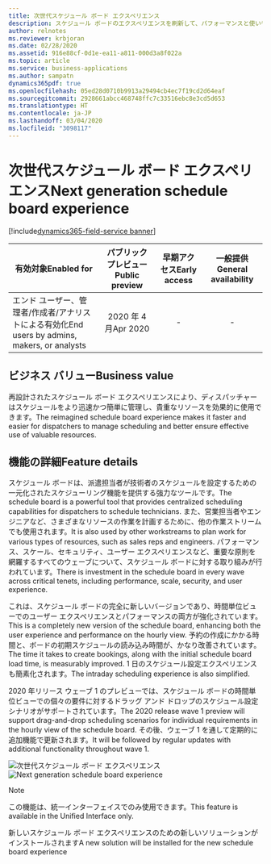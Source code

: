 ```yaml
---
title: 次世代スケジュール ボード エクスペリエンス
description: スケジュール ボードのエクスペリエンスを刷新して、パフォーマンスと使いやすさを改善しました。
author: relnotes
ms.reviewer: krbjoran
ms.date: 02/28/2020
ms.assetid: 916e88cf-0d1e-ea11-a811-000d3a8f022a
ms.topic: article
ms.service: business-applications
ms.author: sampatn
dynamics365pdf: true
ms.openlocfilehash: 05ed28d0710b9913a29494cb4ec7f19cd2d64eaf
ms.sourcegitcommit: 2928661abcc468748ffc7c33516ebc8e3cd5d653
ms.translationtype: HT
ms.contentlocale: ja-JP
ms.lasthandoff: 03/04/2020
ms.locfileid: "3098117"
---
```

# <a name="next-generation-schedule-board-experience"></a><span data-ttu-id="0279f-103">次世代スケジュール ボード エクスペリエンス</span><span class="sxs-lookup"><span data-stu-id="0279f-103">Next generation schedule board experience</span></span>
[!include[dynamics365-field-service banner](../includes/dynamics365-field-service.md)]

| <span data-ttu-id="0279f-104">有効対象</span><span class="sxs-lookup"><span data-stu-id="0279f-104">Enabled for</span></span>    |  <span data-ttu-id="0279f-105">パブリック プレビュー</span><span class="sxs-lookup"><span data-stu-id="0279f-105">Public preview</span></span> | <span data-ttu-id="0279f-106">早期アクセス</span><span class="sxs-lookup"><span data-stu-id="0279f-106">Early access</span></span> | <span data-ttu-id="0279f-107">一般提供</span><span class="sxs-lookup"><span data-stu-id="0279f-107">General availability</span></span> | 
| ---------- | :----------: |:----------: |:----------: |
|<span data-ttu-id="0279f-108">エンド ユーザー、管理者/作成者/アナリストによる有効化</span><span class="sxs-lookup"><span data-stu-id="0279f-108">End users by admins, makers, or analysts</span></span>|<span data-ttu-id="0279f-109">2020 年 4 月</span><span class="sxs-lookup"><span data-stu-id="0279f-109">Apr 2020</span></span>|-| -|


## <a name="business-value"></a><span data-ttu-id="0279f-110">ビジネス バリュー</span><span class="sxs-lookup"><span data-stu-id="0279f-110">Business value</span></span>
<!-- bv start -->
<span data-ttu-id="0279f-111">再設計されたスケジュール ボード エクスペリエンスにより、ディスパッチャーはスケジュールをより迅速かつ簡単に管理し、貴重なリソースを効果的に使用できます。</span><span class="sxs-lookup"><span data-stu-id="0279f-111">The reimagined schedule board experience makes it faster and easier for dispatchers to manage scheduling and better ensure effective use of valuable resources.</span></span>
<!-- bv end -->



## <a name="feature-details"></a><span data-ttu-id="0279f-112">機能の詳細</span><span class="sxs-lookup"><span data-stu-id="0279f-112">Feature details</span></span>
<!--feature detail start -->
<span data-ttu-id="0279f-113">スケジュール ボードは、派遣担当者が技術者のスケジュールを設定するための一元化されたスケジューリング機能を提供する強力なツールです。</span><span class="sxs-lookup"><span data-stu-id="0279f-113">The schedule board is a powerful tool that provides centralized scheduling capabilities for dispatchers to schedule technicians.</span></span> <span data-ttu-id="0279f-114">また、営業担当者やエンジニアなど、さまざまなリソースの作業を計画するために、他の作業ストリームでも使用されます。</span><span class="sxs-lookup"><span data-stu-id="0279f-114">It is also used by other workstreams to plan work for various types of resources, such as sales reps and engineers.</span></span>  <span data-ttu-id="0279f-115">パフォーマンス、スケール、セキュリティ、ユーザー エクスペリエンスなど、重要な原則を網羅するすべてのウェーブについて、スケジュール ボードに対する取り組みが行われています。</span><span class="sxs-lookup"><span data-stu-id="0279f-115">There is investment in the schedule board in every wave across critical tenets, including performance, scale, security, and user experience.</span></span>

<span data-ttu-id="0279f-116">これは、スケジュール ボードの完全に新しいバージョンであり、時間単位ビューでのユーザー エクスペリエンスとパフォーマンスの両方が強化されています。</span><span class="sxs-lookup"><span data-stu-id="0279f-116">This is a completely new version of the schedule board, enhancing both the user experience and performance on the hourly view.</span></span> <span data-ttu-id="0279f-117">予約の作成にかかる時間と、ボードの初期スケジュールの読み込み時間が、かなり改善されています。</span><span class="sxs-lookup"><span data-stu-id="0279f-117">The time it takes to create bookings, along with the initial schedule board load time, is measurably improved.</span></span> <span data-ttu-id="0279f-118">1 日のスケジュール設定エクスペリエンスも簡素化されます。</span><span class="sxs-lookup"><span data-stu-id="0279f-118">The intraday scheduling experience is also simplified.</span></span> 

<span data-ttu-id="0279f-119">2020 年リリース ウェーブ 1 のプレビューでは、スケジュール ボードの時間単位ビューでの個々の要件に対するドラッグ アンド ドロップのスケジュール設定シナリオがサポートされています。</span><span class="sxs-lookup"><span data-stu-id="0279f-119">The 2020 release wave 1 preview will support drag-and-drop scheduling scenarios for individual requirements in the hourly view of the schedule board.</span></span> <span data-ttu-id="0279f-120">その後、ウェーブ 1 を通して定期的に追加機能で更新されます。</span><span class="sxs-lookup"><span data-stu-id="0279f-120">It will be followed by regular updates with additional functionality throughout wave 1.</span></span>
<!--feature detail end -->

<span data-ttu-id="0279f-121">![次世代スケジュール ボード エクスペリエンス](media/next-generation-schedule-board-experience.png "次世代スケジュール ボード エクスペリエンス")</span><span class="sxs-lookup"><span data-stu-id="0279f-121">![Next generation schedule board experience](media/next-generation-schedule-board-experience.png "Next generation schedule board experience")</span></span>
<!-- Picture 1 -->

> [!NOTE]
> <span data-ttu-id="0279f-122">この機能は、統一インターフェイスでのみ使用できます。</span><span class="sxs-lookup"><span data-stu-id="0279f-122">This feature is available in the Unified Interface only.</span></span> 
>
> <span data-ttu-id="0279f-123">新しいスケジュール ボード エクスペリエンスのための新しいソリューションがインストールされます</span><span class="sxs-lookup"><span data-stu-id="0279f-123">A new solution will be installed for the new schedule board experience</span></span>






